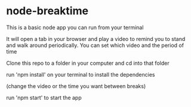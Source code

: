 # node-breaktime

This is a basic node app you can run from your terminal

It will open a tab in your browser and play a video to remind you to stand and walk around periodically. 
You can set which video and the period of time

Clone this repo to a folder in your computer and cd into that folder

run 'npm install' on your terminal to install the dependencies

(change the video or the time you want between breaks)

run 'npm start' to start the app
